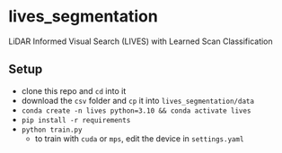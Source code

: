 # lives_segmentation
LiDAR Informed Visual Search (LIVES) with Learned Scan Classification

## Setup
- clone this repo and `cd` into it
- download the `csv` folder and `cp` it into `lives_segmentation/data`
- `conda create -n lives python=3.10 && conda activate lives`
- `pip install -r requirements`
- `python train.py`
    - to train with `cuda` or `mps`, edit the device in `settings.yaml`
